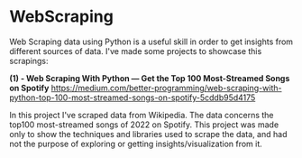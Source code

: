 # WebScraping
Web Scraping data using Python is a useful skill in order to get insights from different sources of data.
I've made some projects to showcase this scrapings:

**(1) - Web Scraping With Python — Get the Top 100 Most-Streamed Songs on Spotify**
https://medium.com/better-programming/web-scraping-with-python-top-100-most-streamed-songs-on-spotify-5cddb95d4175

In this project I've scraped data from Wikipedia. The data concerns the top100 most-streamed songs of 2022 on Spotify.
This project was made only to show the techniques and libraries used to scrape the data, and had not the purpose of exploring or getting insights/visualization from it.

